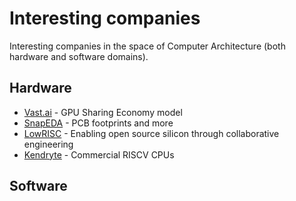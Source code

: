 # Interesting companies

Interesting companies in the space of Computer Architecture \(both hardware and software domains\).

## Hardware

* [Vast.ai](https://vast.ai/) - GPU Sharing Economy model
* [SnapEDA](https://www.snapeda.com/) - PCB footprints and more
* [LowRISC](https://www.lowrisc.org/) - Enabling open source silicon through collaborative engineering
* [Kendryte](https://kendryte.com/) - Commercial RISCV CPUs

## Software

